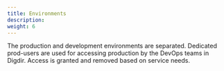 ```yaml
---
title: Environments
description: 
weight: 6
---
```


The production and development environments are separated.
Dedicated prod-users are used for accessing production by the DevOps teams in Digdir.
Access is granted and removed based on service needs.
